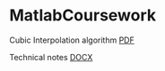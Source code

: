# MatlabCoursework

Cubic Interpolation algorithm [PDF](https://drive.google.com/file/d/1M7sx1hG6IMaPGcaODny4QW_Uxg9rC4oo/view)

Technical notes [DOCX](https://drive.google.com/open?id=1yikQtZAGvxkJoJLReDUctlSGzAoIal6y)


